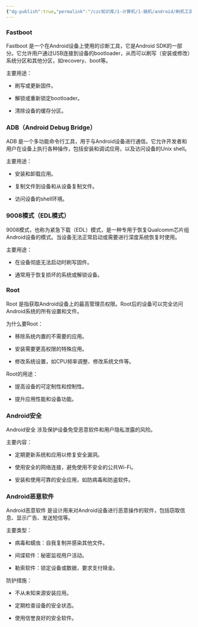 ```yaml
---
{"dg-publish":true,"permalink":"/czc知识库/1-计算机/1-搞机/android/刷机工具/","dgPassFrontmatter":true,"created":"2024-11-16T21:01:14.901+08:00","updated":"2024-12-08T00:38:15.453+08:00"}
---
```




### Fastboot

Fastboot 是一个在Android设备上使用的诊断工具，它是Android SDK的一部分。它允许用户通过USB连接到设备的bootloader，从而可以刷写（安装或修改）系统分区和其他分区，如recovery、boot等。

主要用途：

- 刷写或更新固件。

- 解锁或重新锁定bootloader。

- 清除设备的缓存分区。

### ADB（Android Debug Bridge）

ADB 是一个多功能命令行工具，用于与Android设备进行通信。它允许开发者和用户在设备上执行各种操作，包括安装和调试应用，以及访问设备的Unix shell。

主要用途：

- 安装和卸载应用。

- 复制文件到设备和从设备复制文件。

- 访问设备的shell环境。

### 9008模式（EDL模式）

9008模式，也称为紧急下载（EDL）模式，是一种专用于恢复Qualcomm芯片组Android设备的模式。当设备无法正常启动或需要进行深度系统恢复时使用。

主要用途：

- 在设备彻底无法启动时刷写固件。

- 通常用于恢复损坏的系统或解锁设备。

### Root

Root 是指获取Android设备上的最高管理员权限。Root后的设备可以完全访问Android系统的所有设置和文件。

为什么要Root：

- 移除系统内置的不需要的应用。

- 安装需要更高权限的特殊应用。

- 修改系统设置，如CPU频率调整、修改系统文件等。

Root的用途：

- 提高设备的可定制性和控制性。

- 提升应用性能和设备功能。

### Android安全

Android安全 涉及保护设备免受恶意软件和用户隐私泄露的风险。

主要内容：

- 定期更新系统和应用以修复安全漏洞。

- 使用安全的网络连接，避免使用不安全的公共Wi-Fi。

- 安装和使用可靠的安全应用，如防病毒和防盗软件。

### Android恶意软件

Android恶意软件 是设计用来对Android设备进行恶意操作的软件，包括窃取信息、显示广告、发送短信等。

主要类型：

- 病毒和蠕虫：自我复制并感染其他文件。

- 间谍软件：秘密监视用户活动。

- 勒索软件：锁定设备或数据，要求支付赎金。

防护措施：

- 不从未知来源安装应用。

- 定期检查设备的安全状态。

- 使用信誉良好的安全软件。
